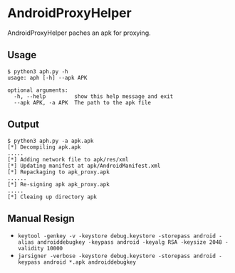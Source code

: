 # AndroidProxyHelper
AndroidProxyHelper paches an apk for proxying.

Usage
----------
```
$ python3 aph.py -h                                                
usage: aph [-h] --apk APK

optional arguments:
  -h, --help         show this help message and exit
  --apk APK, -a APK  The path to the apk file
```

Output
----------
```
$ python3 aph.py -a apk.apk
[*] Decompiling apk.apk
.....
[*] Adding network file to apk/res/xml
[*] Updating manifest at apk/AndroidManifest.xml
[*] Repackaging to apk_proxy.apk
......
[*] Re-signing apk apk_proxy.apk
.....
[*] Cleaing up directory apk
```

Manual Resign
----------
- `keytool -genkey -v -keystore debug.keystore -storepass android -alias androiddebugkey -keypass android -keyalg RSA -keysize 2048 -validity 10000`
- `jarsigner -verbose -keystore debug.keystore -storepass android -keypass android *.apk androiddebugkey`
